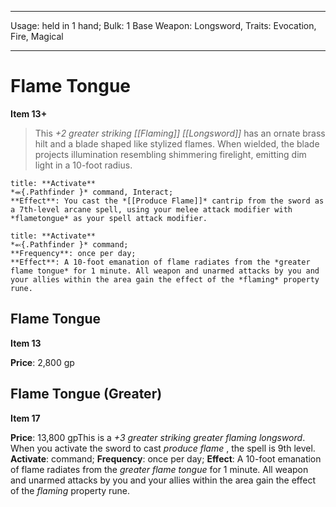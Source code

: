 
---
Usage: held in 1 hand;
Bulk: 1
Base Weapon: Longsword,
Traits: Evocation, Fire, Magical

---

# Flame Tongue

**Item 13+**

> This *+2 greater striking [[Flaming]] [[Longsword]]* has an ornate brass hilt and a blade shaped like stylized flames. When wielded, the blade projects illumination resembling shimmering firelight, emitting dim light in a 10-foot radius.

```ad-embed-ability
title: **Activate**
*⬺{.Pathfinder }* command, Interact; 
**Effect**: You cast the *[[Produce Flame]]* cantrip from the sword as a 7th-level arcane spell, using your melee attack modifier with *flametongue* as your spell attack modifier.

```

```ad-embed-ability
title: **Activate**
*⬻{.Pathfinder }* command; 
**Frequency**: once per day;
**Effect**: A 10-foot emanation of flame radiates from the *greater flame tongue* for 1 minute. All weapon and unarmed attacks by you and your allies within the area gain the effect of the *flaming* property rune.

```

## Flame Tongue

**Item 13**

**Price**: 2,800 gp

## Flame Tongue (Greater)

**Item 17**

**Price**: 13,800 gpThis is a *+3 greater striking greater flaming longsword*. When you activate the sword to cast *produce flame* , the spell is 9th level.
**Activate**: 
command;
**Frequency**: once per day;
**Effect**: A 10-foot emanation of flame radiates from the *greater flame tongue* for 1 minute. All weapon and unarmed attacks by you and your allies within the area gain the effect of the *flaming* property rune.
